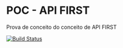 # POC - API FIRST

Prova de conceito do conceito de API FIRST

[![Build Status](https://travis-ci.org/wesleyosantos91/poc-api-first.svg?branch=master)](https://travis-ci.org/wesleyosantos91/poc-api-first)
